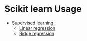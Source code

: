 # Scikit learn Usage

- [Supervised learning](/docs/ArtOfAI/supervised-learning/README.md)
    - [Linear regression](101-linear-regression.ipynb)
    - [Ridge regression](ridge-regression.ipynb)